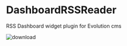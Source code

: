 # DashboardRSSReader
RSS Dashboard widget plugin for Evolution cms

![download](https://user-images.githubusercontent.com/7342798/32340897-2d520102-bffc-11e7-89d4-98cb3a83c357.png)
